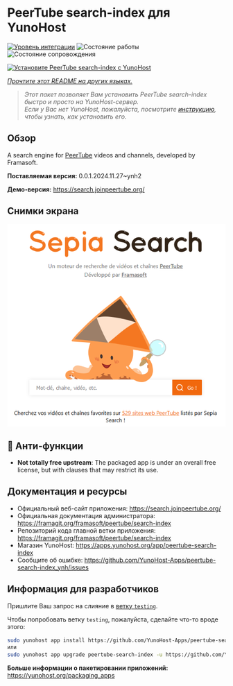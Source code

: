 <!--
Важно: этот README был автоматически сгенерирован <https://github.com/YunoHost/apps/tree/master/tools/readme_generator>
Он НЕ ДОЛЖЕН редактироваться вручную.
-->

# PeerTube search-index для YunoHost

[![Уровень интеграции](https://apps.yunohost.org/badge/integration/peertube-search-index)](https://ci-apps.yunohost.org/ci/apps/peertube-search-index/)
![Состояние работы](https://apps.yunohost.org/badge/state/peertube-search-index)
![Состояние сопровождения](https://apps.yunohost.org/badge/maintained/peertube-search-index)

[![Установите PeerTube search-index с YunoHost](https://install-app.yunohost.org/install-with-yunohost.svg)](https://install-app.yunohost.org/?app=peertube-search-index)

*[Прочтите этот README на других языках.](./ALL_README.md)*

> *Этот пакет позволяет Вам установить PeerTube search-index быстро и просто на YunoHost-сервер.*  
> *Если у Вас нет YunoHost, пожалуйста, посмотрите [инструкцию](https://yunohost.org/install), чтобы узнать, как установить его.*

## Обзор

A search engine for [PeerTube](https://joinpeertube.org/) videos and channels, developed by Framasoft.


**Поставляемая версия:** 0.0.1.2024.11.27~ynh2

**Демо-версия:** <https://search.joinpeertube.org/>

## Снимки экрана

![Снимок экрана PeerTube search-index](./doc/screenshots/sepia-search-screenshot.png)

## :red_circle: Анти-функции

- **Not totally free upstream**: The packaged app is under an overall free license, but with clauses that may restrict its use.

## Документация и ресурсы

- Официальный веб-сайт приложения: <https://search.joinpeertube.org/>
- Официальная документация администратора: <https://framagit.org/framasoft/peertube/search-index>
- Репозиторий кода главной ветки приложения: <https://framagit.org/framasoft/peertube/search-index>
- Магазин YunoHost: <https://apps.yunohost.org/app/peertube-search-index>
- Сообщите об ошибке: <https://github.com/YunoHost-Apps/peertube-search-index_ynh/issues>

## Информация для разработчиков

Пришлите Ваш запрос на слияние в [ветку `testing`](https://github.com/YunoHost-Apps/peertube-search-index_ynh/tree/testing).

Чтобы попробовать ветку `testing`, пожалуйста, сделайте что-то вроде этого:

```bash
sudo yunohost app install https://github.com/YunoHost-Apps/peertube-search-index_ynh/tree/testing --debug
или
sudo yunohost app upgrade peertube-search-index -u https://github.com/YunoHost-Apps/peertube-search-index_ynh/tree/testing --debug
```

**Больше информации о пакетировании приложений:** <https://yunohost.org/packaging_apps>
